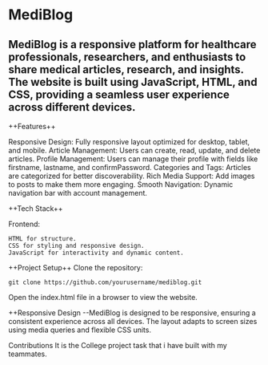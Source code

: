 <h1>MediBlog</h1>

<h2>MediBlog is a responsive platform for healthcare professionals, researchers, and enthusiasts to share medical articles, research, and insights. The website is built using JavaScript, HTML, and CSS, providing a seamless user experience across different devices.</h2>

++Features++

Responsive Design: Fully responsive layout optimized for desktop, tablet, and mobile.
Article Management: Users can create, read, update, and delete articles.
Profile Management: Users can manage their profile with fields like firstname, lastname, and confirmPassword.
Categories and Tags: Articles are categorized for better discoverability.
Rich Media Support: Add images to posts to make them more engaging.
Smooth Navigation: Dynamic navigation bar with account management.

++Tech Stack++

Frontend:
  
    HTML for structure.
    CSS for styling and responsive design.
    JavaScript for interactivity and dynamic content.

++Project Setup++
Clone the repository:
    
    git clone https://github.com/yourusername/mediblog.git

Open the index.html file in a browser to view the website.

++Responsive Design
--MediBlog is designed to be responsive, ensuring a consistent experience across all devices. The layout adapts to screen sizes using media queries and flexible CSS units.

Contributions
It is the College project task that i have built with my teammates.

